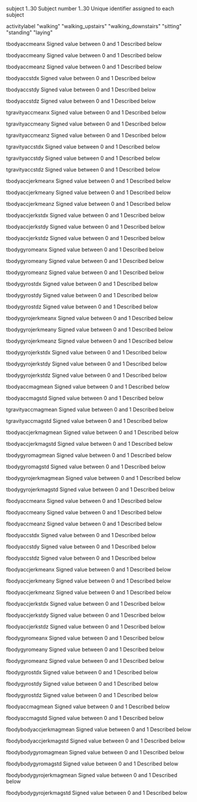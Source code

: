subject                    1..30
    Subject number
                           1..30 Unique identifier assigned to each subject

activitylabel              "walking"
                           "walking_upstairs"
                           "walking_downstairs"
                           "sitting"
                           "standing"
                           "laying"

tbodyaccmeanx              Signed value between 0 and 1
    Described below

tbodyaccmeany              Signed value between 0 and 1
    Described below

tbodyaccmeanz              Signed value between 0 and 1
    Described below

tbodyaccstdx               Signed value between 0 and 1
    Described below

tbodyaccstdy               Signed value between 0 and 1
    Described below

tbodyaccstdz               Signed value between 0 and 1
    Described below

tgravityaccmeanx           Signed value between 0 and 1
    Described below

tgravityaccmeany           Signed value between 0 and 1
    Described below

tgravityaccmeanz           Signed value between 0 and 1
    Described below

tgravityaccstdx            Signed value between 0 and 1
    Described below

tgravityaccstdy            Signed value between 0 and 1
    Described below

tgravityaccstdz            Signed value between 0 and 1
    Described below

tbodyaccjerkmeanx          Signed value between 0 and 1
    Described below

tbodyaccjerkmeany          Signed value between 0 and 1
    Described below

tbodyaccjerkmeanz          Signed value between 0 and 1
    Described below

tbodyaccjerkstdx           Signed value between 0 and 1
    Described below

tbodyaccjerkstdy           Signed value between 0 and 1
    Described below

tbodyaccjerkstdz           Signed value between 0 and 1
    Described below

tbodygyromeanx             Signed value between 0 and 1
    Described below

tbodygyromeany             Signed value between 0 and 1
    Described below

tbodygyromeanz             Signed value between 0 and 1
    Described below

tbodygyrostdx              Signed value between 0 and 1
    Described below

tbodygyrostdy              Signed value between 0 and 1
    Described below

tbodygyrostdz              Signed value between 0 and 1
    Described below

tbodygyrojerkmeanx         Signed value between 0 and 1
    Described below

tbodygyrojerkmeany         Signed value between 0 and 1
    Described below

tbodygyrojerkmeanz         Signed value between 0 and 1
    Described below

tbodygyrojerkstdx          Signed value between 0 and 1
    Described below

tbodygyrojerkstdy          Signed value between 0 and 1
    Described below

tbodygyrojerkstdz          Signed value between 0 and 1
    Described below

tbodyaccmagmean            Signed value between 0 and 1
    Described below

tbodyaccmagstd             Signed value between 0 and 1
    Described below

tgravityaccmagmean         Signed value between 0 and 1
    Described below

tgravityaccmagstd          Signed value between 0 and 1
    Described below

tbodyaccjerkmagmean        Signed value between 0 and 1
    Described below

tbodyaccjerkmagstd         Signed value between 0 and 1
    Described below

tbodygyromagmean           Signed value between 0 and 1
    Described below

tbodygyromagstd            Signed value between 0 and 1
    Described below

tbodygyrojerkmagmean       Signed value between 0 and 1
    Described below

tbodygyrojerkmagstd        Signed value between 0 and 1
    Described below

fbodyaccmeanx              Signed value between 0 and 1
    Described below

fbodyaccmeany              Signed value between 0 and 1
    Described below

fbodyaccmeanz              Signed value between 0 and 1
    Described below

fbodyaccstdx               Signed value between 0 and 1
    Described below

fbodyaccstdy               Signed value between 0 and 1
    Described below

fbodyaccstdz               Signed value between 0 and 1
    Described below

fbodyaccjerkmeanx          Signed value between 0 and 1
    Described below

fbodyaccjerkmeany          Signed value between 0 and 1
    Described below

fbodyaccjerkmeanz          Signed value between 0 and 1
    Described below

fbodyaccjerkstdx           Signed value between 0 and 1
    Described below

fbodyaccjerkstdy           Signed value between 0 and 1
    Described below

fbodyaccjerkstdz           Signed value between 0 and 1
    Described below

fbodygyromeanx             Signed value between 0 and 1
    Described below

fbodygyromeany             Signed value between 0 and 1
    Described below

fbodygyromeanz             Signed value between 0 and 1
    Described below

fbodygyrostdx              Signed value between 0 and 1
    Described below

fbodygyrostdy              Signed value between 0 and 1
    Described below

fbodygyrostdz              Signed value between 0 and 1
    Described below

fbodyaccmagmean            Signed value between 0 and 1
    Described below

fbodyaccmagstd             Signed value between 0 and 1
    Described below

fbodybodyaccjerkmagmean    Signed value between 0 and 1
    Described below

fbodybodyaccjerkmagstd     Signed value between 0 and 1
    Described below

fbodybodygyromagmean       Signed value between 0 and 1
    Described below

fbodybodygyromagstd        Signed value between 0 and 1
    Described below

fbodybodygyrojerkmagmean   Signed value between 0 and 1
    Described below

fbodybodygyrojerkmagstd    Signed value between 0 and 1
    Described below
